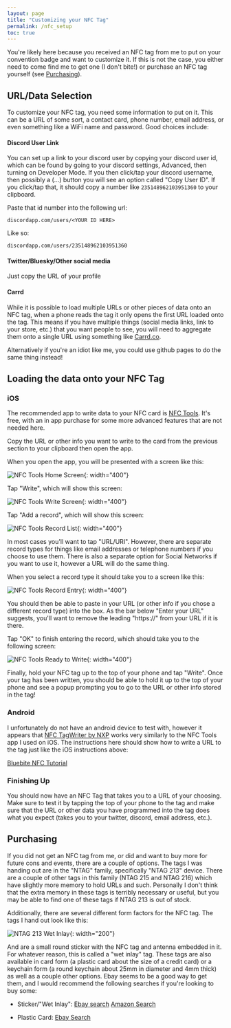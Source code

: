 ```yaml
---
layout: page
title: "Customizing your NFC Tag"
permalink: /nfc_setup
toc: true
---
```


You're likely here because you received an NFC tag from me to put on your convention badge and want to customize it. If this is not the case, you either need to come find me to get one (I don't bite!) or purchase an NFC tag yourself (see [Purchasing](#purchasing)).

## URL/Data Selection
To customize your NFC tag, you need some information to put on it. This can be a URL of some sort, a contact card, phone number, email address, or even something like a WiFi name and password. Good choices include:

#### Discord User Link

You can set up a link to your discord user by copying your discord user id, which can be found by going to your discord settings, Advanced, then turning on Developer Mode. If you then click/tap your discord username, then possibly a (...) button you will see an option called "Copy User ID". If you click/tap that, it should copy a number like `235148962103951360` to your clipboard.

Paste that id number into the following url:

`discordapp.com/users/<YOUR ID HERE>`

Like so:

`discordapp.com/users/235148962103951360`

#### Twitter/Bluesky/Other social media 

Just copy the URL of your profile

#### Carrd

While it is possible to load multiple URLs or other pieces of data onto an NFC tag, when a phone reads the tag it only opens the first URL loaded onto the tag. This means if you have multiple things (social media links, link to your store, etc.) that you want people to see, you will need to aggregate them onto a single URL using something like [Carrd.co](https://carrd.co/).

Alternatively if you're an idiot like me, you could use github pages to do the same thing instead!

## Loading the data onto your NFC Tag

### iOS

The recommended app to write data to your NFC card is [NFC Tools](https://apps.apple.com/us/app/nfc-tools/id1252962749). It's free, with an in app purchase for some more advanced features that are not needed here.

Copy the URL or other info you want to write to the card from the previous section to your clipboard then open the app.

When you open the app, you will be presented with a screen like this:

![NFC Tools Home Screen](images/IMG_7344.PNG){: width="400"}

Tap "Write", which will show this screen:

![NFC Tools Write Screen](images/IMG_7345.PNG){: width="400"}

Tap "Add a record", which will show this screen:

![NFC Tools Record List](images/IMG_7346.PNG){: width="400"}

In most cases you'll want to tap "URL/URI". However, there are separate record types for things like email addresses or telephone numbers if you choose to use them. There is also a separate option for Social Networks if you want to use it, however a URL will do the same thing.

When you select a record type it should take you to a screen like this:

![NFC Tools Record Entry](images/IMG_7347.PNG){: width="400"}

You should then be able to paste in your URL (or other info if you chose a different record type) into the box. As the bar below "Enter your URL" suggests, you'll want to remove the leading "https://" from your URL if it is there.

Tap "OK" to finish entering the record, which should take you to the following screen:

![NFC Tools Ready to Write](images/IMG_7348.PNG){: width="400"}

Finally, hold your NFC tag up to the top of your phone and tap "Write". 
Once your tag has been written, you should be able to hold it up to the top of your phone and see a popup prompting you to go to the URL or other info stored in the tag!

### Android

I unfortunately do not have an android device to test with, however it appears that [NFC TagWriter by NXP](https://play.google.com/store/apps/details?id=com.nxp.nfc.tagwriter&hl=en_US&pli=1) works very similarly to the NFC Tools app I used on iOS. The instructions here should show how to write a URL to the tag just like the iOS instructions above:

[Bluebite NFC Tutorial](https://www.bluebite.com/nfc/how-to-write-nfc-on-android)

### Finishing Up

You should now have an NFC Tag that takes you to a URL of your choosing. Make sure to test it by tapping the top of your phone to the tag and make sure that the URL or other data you have programmed into the tag does what you expect (takes you to your twitter, discord, email address, etc.).

## Purchasing

If you did not get an NFC tag from me, or did and want to buy more for future cons and events, there are a couple of options. The tags I was handing out are in the "NTAG" family, specifically "NTAG 213" device. There are a couple of other tags in this family (NTAG 215 and NTAG 216) which have slightly more memory to hold URLs and such. Personally I don't think that the extra memory in these tags is terribly necessary or useful, but you may be able to find one of these tags if NTAG 213 is out of stock.

Additionally, there are several different form factors for the NFC tag. The tags I hand out look like this:

![NTAG 213 Wet Inlay](images/IMG_7349.JPG){: width="200"}

And are a small round sticker with the NFC tag and antenna embedded in it. For whatever reason, this is called a "wet inlay" tag. These tags are also available in card form (a plastic card about the size of a credit card) or a keychain form (a round keychain about 25mm in diameter and 4mm thick) as well as a couple other options. Ebay seems to be a good way to get them, and I would recommend the following searches if you're looking to buy some:

- Sticker/"Wet Inlay": [Ebay search](https://www.ebay.com/sch/i.html?_nkw=ntag213+wet+inlay&_sacat=0&_odkw=ntag213+plastic+card&_osacat=0) [Amazon Search](https://www.amazon.com/s?k=ntag213+stickers&crid=3RSKRI4CPAU2Z&sprefix=ntag213+stickers%2Caps%2C87&ref=nb_sb_noss_1)

- Plastic Card: [Ebay Search](https://www.ebay.com/sch/i.html?_nkw=ntag213+plastic+card&_sacat=0&_from=R40&_trksid=p2334524.m570.l1313&_odkw=ntag213+wet+inlay&_osacat=0)

